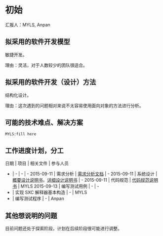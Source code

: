# 初始

汇报人：MYLS, Anpan

## 拟采用的软件开发模型

敏捷开发。

理由：灵活，对于人数较少的团队很适合。

## 拟采用的软件开发（设计）方法

结构化设计。

理由：这次遇到的问题相对来说不太容易使用面向对象的方法进行分析。

## 可能的技术难点、解决方案

`MYLS:fill here`

## 工作进度计划，分工

日期 | 项目 | 相关文件 | 参与人员
- | - | - | -
2015-09-11 | 需求分析 | [需求分析文档](../requirement/需求分析文档.md) | -
2015-09-11 | 系统设计 | [概要设计说明书](../design/概要设计说明书.md)，[详细设计说明书](../design/详细设计说明书.md) | -
2015-09-11 | 代码规范 | [代码规范说明书](../codestyle/README.md) | MYLS
2015-09-13 | 编写测试用例 | - | -
- | 实现 SXC 解释器基本构造 | - | MYLS
- | 编写测试程序 | - | Anpan

## 其他想说明的问题

目前问题还处于探索阶段，计划在后续阶段很可能进行调整。
